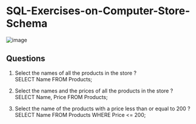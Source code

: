 # SQL-Exercises-on-Computer-Store-Schema
![image](https://user-images.githubusercontent.com/20369800/164385682-7671a284-c376-403f-9e56-03758698a54f.png)
## Questions

1. Select the names of all the products in the store ? </br>
SELECT Name FROM Products;

2. Select the names and the prices of all the products in the store ? </br>
SELECT Name, Price FROM Products;

3. Select the name of the products with a price less than or equal to 200 ? </br>
SELECT Name FROM Products WHERE Price <= 200;
